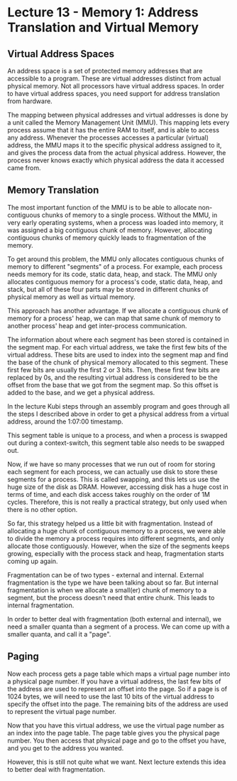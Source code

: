 # Lecture 13 - Memory 1: Address Translation and Virtual Memory

## Virtual Address Spaces
An address space is a set of protected memory addresses that are accessible to a program. These are virtual addresses distinct from actual physical memory. Not all processors have virtual address spaces. In order to have virtual address spaces, you need support for address translation from hardware.

The mapping between physical addresses and virtual addresses is done by a unit called the Memory Management Unit (MMU). This mapping lets every process assume that it has the entire RAM to itself, and is able to access any address. Whenever the processes accesses a particular (virtual) address, the MMU maps it to the specific physical address assigned to it, and gives the process data from the actual physical address. However, the process never knows exactly which physical address the data it accessed came from.

## Memory Translation
The most important function of the MMU is to be able to allocate non-contiguous chunks of memory to a single process. Without the MMU, in very early operating systems, when a process was loaded into memory, it was assigned a big contiguous chunk of memory. However, allocating contiguous chunks of memory quickly leads to fragmentation of the memory.

To get around this problem, the MMU only allocates contiguous chunks of memory to different "segments" of a process. For example, each process needs memory for its code, static data, heap, and stack. The MMU only allocates contiguous memory for a process's code, static data, heap, and stack, but all of these four parts may be stored in different chunks of physical memory as well as virtual memory.

This approach has another advantage. If we allocate a contiguous chunk of memory for a process' heap, we can map that same chunk of memory to another process' heap and get inter-process communication.

The information about where each segment has been stored is contained in the segment map. For each virtual address, we take the first few bits of the virtual address. These bits are used to index into the segment map and find the base of the chunk of physical memory allocated to this segment. These first few bits are usually the first 2 or 3 bits. Then, these first few bits are replaced by 0s, and the resulting virtual address is considered to be the offset from the base that we got from the segment map. So this offset is added to the base, and we get a physical address.

In the lecture Kubi steps through an assembly program and goes through all the steps I described above in order to get a physical address from a virtual address, around the 1:07:00 timestamp.

This segment table is unique to a process, and when a process is swapped out during a context-switch, this segment table also needs to be swapped out.

Now, if we have so many processes that we run out of room for storing each segment for each process, we can actually use disk to store these segments for a process. This is called swapping, and this lets us use the huge size of the disk as DRAM. However, accessing disk has a huge cost in terms of time, and each disk access takes roughly on the order of 1M cycles. Therefore, this is not really a practical strategy, but only used when there is no other option.

So far, this strategy helped us a little bit with fragmentation. Instead of allocating a huge chunk of contiguous memory to a process, we were able to divide the memory a process requires into different segments, and only allocate those contiguously. However, when the size of the segments keeps growing, especially with the process stack and heap, fragmentation starts coming up again.

Fragmentation can be of two types - external and internal. External fragmentation is the type we have been talking about so far. But internal fragmentation is when we allocate a small(er) chunk of memory to a segment, but the process doesn't need that entire chunk. This leads to internal fragmentation.

In order to better deal with fragmentation (both external and internal), we need a smaller quanta than a segment of a process. We can come up with a smaller quanta, and call it a "page".

## Paging
Now each process gets a page table which maps a virtual page number into a physical page number. If you have a virtual address, the last few bits of the address are used to represent an offset into the page. So if a page is of 1024 bytes, we will need to use the last 10 bits of the virtual address to specify the offset into the page. The remaining bits of the address are used to represent the virtual page number.

Now that you have this virtual address, we use the virtual page number as an index into the page table. The page table gives you the physical page number. You then access that physical page and go to the offset you have, and you get to the address you wanted.

However, this is still not quite what we want. Next lecture extends this idea to better deal with fragmentation.